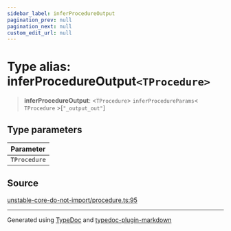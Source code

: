 ```yaml
---
sidebar_label: inferProcedureOutput
pagination_prev: null
pagination_next: null
custom_edit_url: null
---
```


# Type alias: inferProcedureOutput`<TProcedure>`

> **inferProcedureOutput**: \<`TProcedure`\> `inferProcedureParams`< `TProcedure` \>[`"_output_out"`]

## Type parameters

| Parameter    |
| :----------- |
| `TProcedure` |

## Source

[unstable-core-do-not-import/procedure.ts:95](https://github.com/trpc/trpc/blob/caccce64/packages/server/src/unstable-core-do-not-import/procedure.ts#L95)

---

Generated using [TypeDoc](https://typedoc.org/) and [typedoc-plugin-markdown](https://www.npmjs.com/package/typedoc-plugin-markdown)
